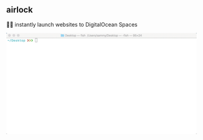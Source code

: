 ## airlock

🚀🌌 instantly launch websites to DigitalOcean Spaces

<p align="center">
  <img src="/demo.gif" alt="demo video of airlock" width="692" />
</p>